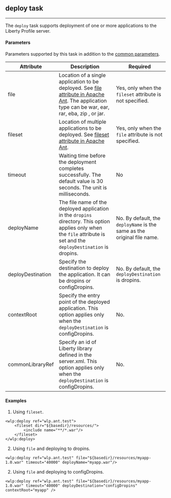 ## deploy task
---

The `deploy` task supports deployment of one or more applications to the Liberty Profile server.

#### Parameters

Parameters supported by this task in addition to the [common parameters](common-parameters.md#common-parameters).

| Attribute | Description | Required |
| --------- | ------------ | ----------| 
| file | Location of a single application to be deployed. See [file attribute in Apache Ant](http://ant.apache.org/manual/Types/fileset.html). The application type can be war, ear, rar, eba, zip , or jar. | Yes, only when the `fileset` attribute is not specified. |
| fileset | Location of multiple applications to be deployed. See [fileset attribute in Apache Ant](http://ant.apache.org/manual/Types/fileset.html). | Yes, only when the `file` attribute is not specified.|
| timeout | Waiting time before the deployment completes successfully. The default value is 30 seconds. The unit is milliseconds. | No |
| deployName | The file name of the deployed application in the `dropins` directory. This option applies only when the `file` attribute is set and the `deployDestination` is dropins. | No. By default, the `deployName` is the same as the original file name. |
| deployDestination | Specify the destination to deploy the application. It can be dropins or configDropins. | No. By default, the `deployDestination` is dropins. |
| contextRoot | Specify the entry point of the deployed application. This option applies only when the `deployDestination` is configDropins. | No. |
| commonLibraryRef | Specify an id of Liberty library defined in the server.xml. This option applies only when the `deployDestination` is configDropins. | No. |

#### Examples

1. Using `fileset`.

 ```ant
 <wlp:deploy ref="wlp.ant.test">
     <fileset dir="${basedir}/resources/">
         <include name="**/*.war"/>
     </fileset>
 </wlp:deploy>
 ```

2. Using `file` and deploying to dropins.

 ```ant
<wlp:deploy ref="wlp.ant.test" file="${basedir}/resources/myapp-1.0.war" timeout="40000" deployName="myapp.war"/>
```

2. Using `file` and deploying to configDropins.

 ```ant
<wlp:deploy ref="wlp.ant.test" file="${basedir}/resources/myapp-1.0.war" timeout="40000" deployDestination="configDropins" contextRoot="myapp" />
```
